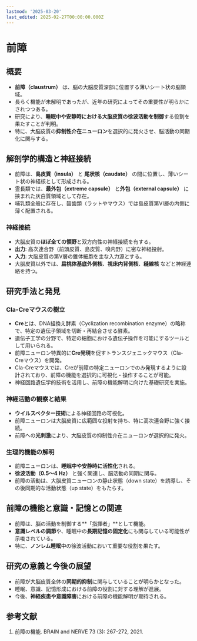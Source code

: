 ```yaml
---
lastmod: '2025-03-20'
last_edited: 2025-02-27T00:00:00.000Z
---
```


# 前障

## 概要
- **前障（claustrum）** は、脳の大脳皮質深部に位置する薄いシート状の脳領域。
- 長らく機能が未解明であったが、近年の研究によってその重要性が明らかにされつつある。
- 研究により、**睡眠中や安静時における大脳皮質の徐波活動を制御**する役割を果たすことが判明。
- 特に、大脳皮質の**抑制性介在ニューロン**を選択的に発火させ、脳活動の同期化に関与する。

## 解剖学的構造と神経接続

- 前障は、**島皮質（insula）** と **尾状核（caudate）** の間に位置し、薄いシート状の神経核として形成される。
- 霊長類では、**最外包（extreme capsule）** と**外包（external capsule）** に挟まれた灰白質領域として存在。
- 哺乳類全般に存在し、齧歯類（ラットやマウス）では島皮質第VI層の内側に薄く配置される。

### 神経接続
- 大脳皮質の**ほぼ全ての領野**と双方向性の神経接続を有する。
- **出力**: 高次連合野（前頭皮質、島皮質、嗅内野）に密な神経投射。
- **入力**: 大脳皮質の第V層の錐体細胞を主な入力源とする。
- 大脳皮質以外では、**扁桃体基底外側核**、**視床内背側核**、**縫線核** などと神経連絡を持つ。

## 研究手法と発見
### Cla-Creマウスの樹立
- **Cre**とは、DNA組換え酵素（Cyclization recombination enzyme）の略称で、特定の遺伝子領域を切断・再結合させる酵素。
- 遺伝子工学の分野で、特定の細胞における遺伝子操作を可能にするツールとして用いられる。
- 前障ニューロン特異的に**Cre発現**を促すトランスジェニックマウス（Cla-Creマウス）を開発。
- Cla-Creマウスでは、Creが前障の特定ニューロンでのみ発現するように設計されており、前障の機能を選択的に可視化・操作することが可能。
- 神経回路遺伝学的技術を活用し、前障の機能解明に向けた基礎研究を実施。

### 神経活動の観察と結果
- **ウイルスベクター技術**による神経回路の可視化。
- 前障ニューロンは大脳皮質に広範囲な投射を持ち、特に高次連合野に強く接続。
- 前障への**光刺激**により、大脳皮質の抑制性介在ニューロンが選択的に発火。

### 生理的機能の解明

- 前障ニューロンは、**睡眠中や安静時に活性化**される。
- **徐波活動（0.5〜4 Hz）** と強く関連し、脳活動の同期に関与。
- 前障の活動は、大脳皮質ニューロンの静止状態（down state）を誘導し、その後同期的な活動状態（up state）をもたらす。

## 前障の機能と意識・記憶との関連
- 前障は、脳の活動を制御する**「指揮者」**として機能。
- **意識レベルの調節**や、睡眠中の**長期記憶の固定化**にも関与している可能性が示唆されている。
- 特に、**ノンレム睡眠**中の徐波活動において重要な役割を果たす。

## 研究の意義と今後の展望
- 前障が大脳皮質全体の**同期的抑制**に関与していることが明らかとなった。
- 睡眠、意識、記憶形成における前障の役割に対する理解が進展。
- 今後、**神経疾患や意識障害**における前障の機能解明が期待される。

## 参考文献
1. 前障の機能. BRAIN and NERVE 73 (3): 267-272, 2021.
